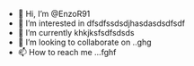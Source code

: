 - 👋 Hi, I’m @EnzoR91
- 👀 I’m interested in dfsdfssdsdjhasdasdsdfsdf
- 🌱 I’m currently khkjksfsdfsdsds
- 💞️ I’m looking to collaborate on ..ghg
- 📫 How to reach me ...fghf

<!---
EnzoR91/EnzoR91 is a ✨ special ✨ repository because its `README.md` (this file) appears on your GitHub profile.
You can click the Preview link to take a look at your changes.
--->
